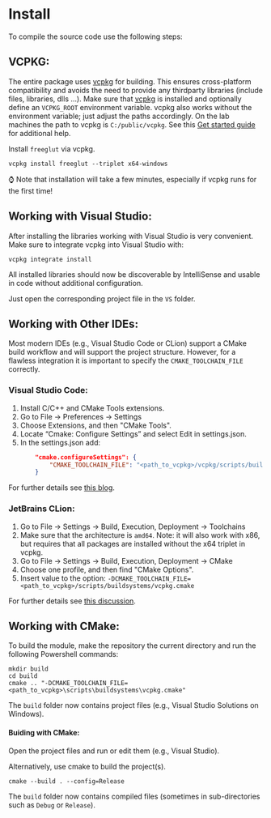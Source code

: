 # Install
To compile the source code use the following steps:
## VCPKG:
The entire package uses [vcpkg](https://github.com/microsoft/vcpkg) for building. This ensures cross-platform compatibility and avoids the need to provide any thirdparty libraries (include files, libraries, dlls ...). 
Make sure that [vcpkg](https://github.com/microsoft/vcpkg) is installed and optionally define an `VCPKG_ROOT` environment variable. vcpkg also works without the environment variable; just adjust the paths accordingly. 
On the lab machines the path to vcpkg is `C:/public/vcpkg`.
See this [Get started guide](https://vcpkg.io/en/getting-started.html) for additional help.

Install `freeglut` via vcpkg.
```pwsh
vcpkg install freeglut --triplet x64-windows
```

:watch: Note that installation will take a few minutes, especially if vcpkg runs for the first time!

## Working with Visual Studio:
After installing the libraries working with Visual Studio is very convenient. 
Make sure to integrate vcpkg into Visual Studio with:
```pwsh
vcpkg integrate install
```
All installed libraries should now be discoverable by IntelliSense and usable in code without additional configuration.

Just open the corresponding project file in the  `VS` folder.

## Working with Other IDEs:

Most modern IDEs (e.g., Visual Studio Code or CLion) support a CMake build workflow and will support the project structure. 
However, for a flawless integration it is important to specify the `CMAKE_TOOLCHAIN_FILE` correctly. 

### Visual Studio Code: 
1. Install C/C++ and CMake Tools extensions. 
2. Go to File -> Preferences -> Settings
3. Choose Extensions, and then "CMake Tools".
4. Locate “Cmake: Configure Settings” and select Edit in settings.json.
5. In the settings.json add: 
    ```json
        "cmake.configureSettings": {
            "CMAKE_TOOLCHAIN_FILE": "<path_to_vcpkg>/vcpkg/scripts/buildsystems/vcpkg.cmake"
        }
    ```

For further details see [this blog](https://gamefromscratch.com/vcpkg-cpp-easy-mode-step-by-step-tutorial/).

### JetBrains CLion:
1. Go to File -> Settings -> Build, Execution, Deployment -> Toolchains
2. Make sure that the architecture is `amd64`. Note: it will also work with x86, but requires that all packages are installed without the x64 triplet in vcpkg.
3. Go to File -> Settings -> Build, Execution, Deployment -> CMake
4. Choose one profile, and then find "CMake Options".
5. Insert value to the option: `-DCMAKE_TOOLCHAIN_FILE=<path_to_vcpkg>/scripts/buildsystems/vcpkg.cmake`

For further details see [this discussion](https://github.com/Microsoft/vcpkg/issues/3572).

## Working with CMake:

To build the module, make the repository the current directory and run the following Powershell commands:
```pwsh
mkdir build 
cd build
cmake .. "-DCMAKE_TOOLCHAIN_FILE=<path_to_vcpkg>\scripts\buildsystems\vcpkg.cmake"
```
The `build` folder now contains project files (e.g., Visual Studio Solutions on Windows).

#### Buiding with CMake:

Open the project files and run or edit them (e.g., Visual Studio). 

Alternatively, use cmake to build the project(s).

```pwsh
cmake --build . --config=Release
```
The `build` folder now contains compiled files (sometimes in sub-directories such as `Debug` or `Release`).
